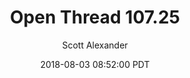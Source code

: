 ---
layout: podcast
title: "Open Thread 107.25"
author: Scott Alexander
description: https://slatestarcodex.com/2018/08/03/open-thread-107-25/
date: 2018-08-03 08:52:00 PDT
length: 81990
duration: 20
guid: open-thread-107-25
---
